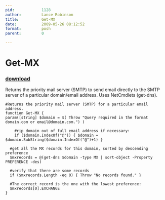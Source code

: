 ```yaml
---
pid:            1128
author:         Lance Robinson
title:          Get-MX
date:           2009-05-26 08:12:52
format:         posh
parent:         0

---
```


# Get-MX

### [download](Scripts\1128.ps1)

Returns the priority mail server (SMTP) to send email directly to the SMTP server of a particular domain/email address.  Uses NetCmdlets (get-dns).

```posh
#Returns the priority mail server (SMTP) for a particular email address.
function Get-MX {
param([string] $domain = $( Throw "Query required in the format domain.com or email@domain.com.") )
	
	#rip domain out of full email address if necessary:
	if ($domain.IndexOf("@")) { $domain = $domain.SubString($domain.IndexOf("@")+1) } 
	  	
  #get all the MX records for this domain, sorted by descending preference 
  $mxrecords = @(get-dns $domain -type MX | sort-object -Property PREFERENCE -des)
  
  #verify that there are some records
  if ($mxrecords.Length -eq 0) { Throw "No records found." }
  	
  #The correct record is the one with the lowest preference:
  $mxrecords[0].EXCHANGE
}
```
